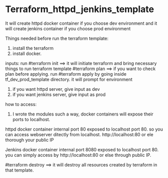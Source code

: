 # Terraform_httpd_jenkins_template
It will create httpd docker container if you choose dev environment and it will create jenkins container if you choose prod environment

Things needed before run the terraform template:
1. install the terraform 
2. install docker.

inputs:
run #terraform init  ==> it will initiate terraform and bring necessary things to run terraform template
#terraform plan ==> if you want to check plan before applying.
run #terraform apply by going inside tf_dev_prod_template directory.
it will prompt for environment
1. if you want httpd server, give input as dev
2. if you want jenkins server, give input as prod

how to access:
1. I wrote the modules such a way, docker containers will expose their ports to localhost.

httpd docker container internal port 80 exposed to localhost port 80. so you can access webserver ditectly from localhost.
http://localhost:80 or ele thorough your public IP

Jenkins docker container internal port 8080 exposed to localhost port 80. you can simply access by http://localhost:80 or else through public IP.

#terraform destroy ==> it will destroy all resources created by terraform in that template.

